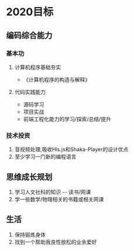 # 2020目标

## 编码综合能力

### 基本功

1. 计算机程序基础夯实
   - 《计算机程序的构造与解释》

2. 代码实践能力
   - 源码学习
   - 项目实战
   - 前端工程化能力的学习/探索/总结/提升

### 技术投资

1. 音视频处理,吸收Hls.js和Shaka-Player的设计优点
2. 至少学习一门新的编程语言

## 思维成长规划

1. 学习人文社科的知识 -- 读书/网课
2. 学一些数学/物理相关的书籍或相关网课

## 生活

1. 保持锻炼身体
2. 找到一个帮助我良性放松的业余爱好